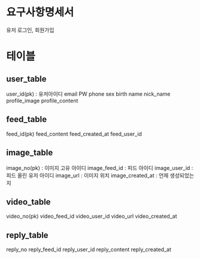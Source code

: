 # 요구사항명세서
유저 로그인, 회원가입


# 테이블
## user_table
user_id(pk) : 유저아이디
email
PW
phone
sex
birth
name
nick_name
profile_image
profile_content
## feed_table
feed_id(pk)
feed_content
feed_created_at
feed_user_id

## image_table
image_no(pk) : 이미지 고유 아이디
image_feed_id : 피드 아이디
image_user_id : 피드 올린 유저 아이디
image_url : 이미지 위치
image_created_at : 언제 생성되었는지

## video_table
video_no(pk)
video_feed_id
video_user_id
video_url
video_created_at

## reply_table
reply_no
reply_feed_id
reply_user_id
reply_content
reply_created_at


 

